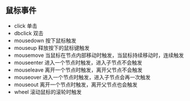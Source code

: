 ## 鼠标事件
- click 单击  
- dbclick 双击  
- mousedown 按下鼠标触发  
- mouseup 释放按下的鼠标键触发  
- mousemove 当鼠标在节点内部移动时触发，当鼠标持续移动时，连续触发  
- mouseenter 进入一个节点时触发，进入子节点不会触发  
- mouseleave 离开一个节点时触发，离开父节点不会触发  
- mouseover 进入一个节点时触发，进入子节点会再一次触发  
- mouseout 离开一个节点时触发，离开父节点也会触发  
- wheel 滚动鼠标的滚轮时触发

